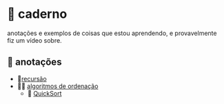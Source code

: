 # 📖 caderno
anotações e exemplos de coisas que estou aprendendo, e provavelmente fiz um vídeo sobre.

## 📝 anotações
- 📂[recursão](/recursion)
- 👨‍💻 [algoritmos de ordenação](/algoritmos_ordenacao)
    - 🔢 [QuickSort](/algoritmos_ordenacao/quickSort)